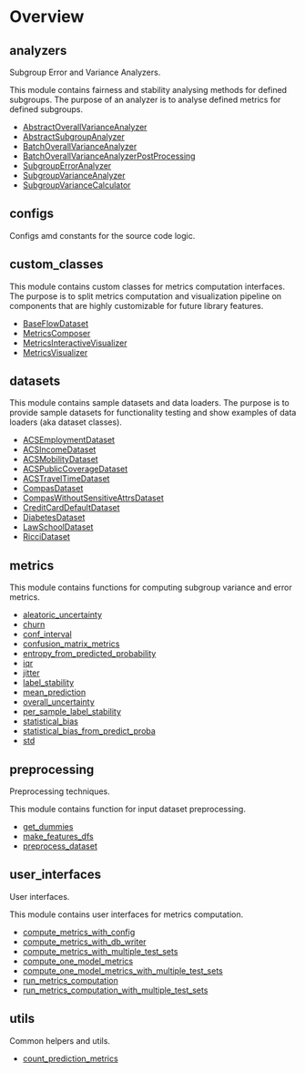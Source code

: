 # Overview

## analyzers


Subgroup Error and Variance Analyzers.

This module contains fairness and stability analysing methods for defined subgroups.
The purpose of an analyzer is to analyse defined metrics for defined subgroups.


- [AbstractOverallVarianceAnalyzer](../analyzers/AbstractOverallVarianceAnalyzer)
- [AbstractSubgroupAnalyzer](../analyzers/AbstractSubgroupAnalyzer)
- [BatchOverallVarianceAnalyzer](../analyzers/BatchOverallVarianceAnalyzer)
- [BatchOverallVarianceAnalyzerPostProcessing](../analyzers/BatchOverallVarianceAnalyzerPostProcessing)
- [SubgroupErrorAnalyzer](../analyzers/SubgroupErrorAnalyzer)
- [SubgroupVarianceAnalyzer](../analyzers/SubgroupVarianceAnalyzer)
- [SubgroupVarianceCalculator](../analyzers/SubgroupVarianceCalculator)

## configs


Configs amd constants for the source code logic.



## custom_classes


This module contains custom classes for metrics computation interfaces.
The purpose is to split metrics computation and visualization pipeline on components
that are highly  customizable for future library features.


- [BaseFlowDataset](../custom-classes/BaseFlowDataset)
- [MetricsComposer](../custom-classes/MetricsComposer)
- [MetricsInteractiveVisualizer](../custom-classes/MetricsInteractiveVisualizer)
- [MetricsVisualizer](../custom-classes/MetricsVisualizer)

## datasets


This module contains sample datasets and data loaders.
The purpose is to provide sample datasets for functionality testing and show examples of data loaders (aka dataset classes).


- [ACSEmploymentDataset](../datasets/ACSEmploymentDataset)
- [ACSIncomeDataset](../datasets/ACSIncomeDataset)
- [ACSMobilityDataset](../datasets/ACSMobilityDataset)
- [ACSPublicCoverageDataset](../datasets/ACSPublicCoverageDataset)
- [ACSTravelTimeDataset](../datasets/ACSTravelTimeDataset)
- [CompasDataset](../datasets/CompasDataset)
- [CompasWithoutSensitiveAttrsDataset](../datasets/CompasWithoutSensitiveAttrsDataset)
- [CreditCardDefaultDataset](../datasets/CreditCardDefaultDataset)
- [DiabetesDataset](../datasets/DiabetesDataset)
- [LawSchoolDataset](../datasets/LawSchoolDataset)
- [RicciDataset](../datasets/RicciDataset)

## metrics


This module contains functions for computing subgroup variance and error metrics.


- [aleatoric_uncertainty](../metrics/aleatoric-uncertainty)
- [churn](../metrics/churn)
- [conf_interval](../metrics/conf-interval)
- [confusion_matrix_metrics](../metrics/confusion-matrix-metrics)
- [entropy_from_predicted_probability](../metrics/entropy-from-predicted-probability)
- [iqr](../metrics/iqr)
- [jitter](../metrics/jitter)
- [label_stability](../metrics/label-stability)
- [mean_prediction](../metrics/mean-prediction)
- [overall_uncertainty](../metrics/overall-uncertainty)
- [per_sample_label_stability](../metrics/per-sample-label-stability)
- [statistical_bias](../metrics/statistical-bias)
- [statistical_bias_from_predict_proba](../metrics/statistical-bias-from-predict-proba)
- [std](../metrics/std)

## preprocessing


Preprocessing techniques.

This module contains function for input dataset preprocessing.


- [get_dummies](../preprocessing/get-dummies)
- [make_features_dfs](../preprocessing/make-features-dfs)
- [preprocess_dataset](../preprocessing/preprocess-dataset)

## user_interfaces


User interfaces.

This module contains user interfaces for metrics computation.


- [compute_metrics_with_config](../user-interfaces/compute-metrics-with-config)
- [compute_metrics_with_db_writer](../user-interfaces/compute-metrics-with-db-writer)
- [compute_metrics_with_multiple_test_sets](../user-interfaces/compute-metrics-with-multiple-test-sets)
- [compute_one_model_metrics](../user-interfaces/compute-one-model-metrics)
- [compute_one_model_metrics_with_multiple_test_sets](../user-interfaces/compute-one-model-metrics-with-multiple-test-sets)
- [run_metrics_computation](../user-interfaces/run-metrics-computation)
- [run_metrics_computation_with_multiple_test_sets](../user-interfaces/run-metrics-computation-with-multiple-test-sets)

## utils


Common helpers and utils.


- [count_prediction_metrics](../utils/count-prediction-metrics)
